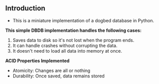 ## Introduction

- This is a miniature implementation of a dogbed database in Python.

**This simple DBDB implementation handles the following cases:**
1. Saves data to disk so it's not lost when the program ends.
2. It can handle crashes without corrupting the data.
3. It doesn't need to load all data into memory at once.

**ACID Properties Implemented**
- Atomicity: Changes are all or nothing
- Durability: Once saved, data remains stored